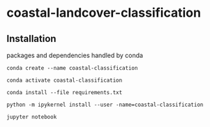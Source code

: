 # coastal-landcover-classification

## Installation
packages and dependencies handled by conda

`conda create --name coastal-classification`

`conda activate coastal-classification`

`conda install --file requirements.txt`

`python -m ipykernel install --user -name=coastal-classification`

`jupyter notebook`
